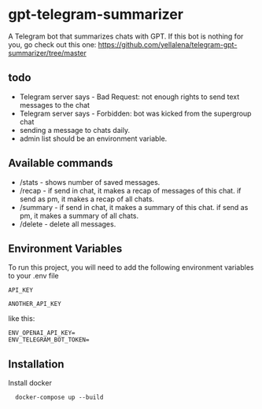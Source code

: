 
# gpt-telegram-summarizer

A Telegram bot that summarizes chats with GPT. If this bot is nothing for you, go check out this one: 
https://github.com/yellalena/telegram-gpt-summarizer/tree/master

## todo
- Telegram server says - Bad Request: not enough rights to send text messages to the chat
- Telegram server says - Forbidden: bot was kicked from the supergroup chat
- sending a message to chats daily.
- admin list should be an environment variable.

## Available commands
- /stats - shows number of saved messages.
- /recap - if send in chat, it makes a recap of messages of this chat. if send as pm, it makes a recap of all chats.
- /summary - if send in chat, it makes a summary of this chat. if send as pm, it makes a summary of all chats.
- /delete - delete all messages.

## Environment Variables
To run this project, you will need to add the following environment variables to your .env file

`API_KEY`

`ANOTHER_API_KEY`

like this:

```dotenv .env
ENV_OPENAI_API_KEY=
ENV_TELEGRAM_BOT_TOKEN=
```

## Installation

Install docker

```
  docker-compose up --build
```
    
